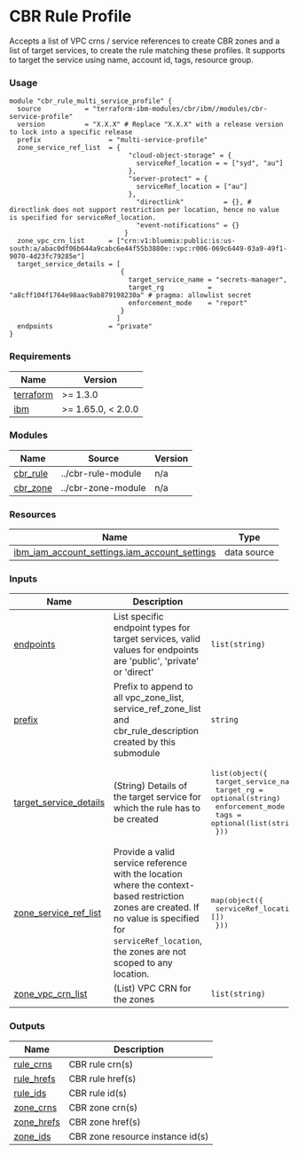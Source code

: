 # CBR Rule Profile

Accepts a list of VPC crns / service references to create CBR zones and a list of target services, to create the rule matching these profiles.  It supports to target the service using name, account id, tags, resource group.

### Usage

```hcl
module "cbr_rule_multi_service_profile" {
  source           = "terraform-ibm-modules/cbr/ibm//modules/cbr-service-profile"
  version          = "X.X.X" # Replace "X.X.X" with a release version to lock into a specific release
  prefix                 = "multi-service-profile"
  zone_service_ref_list  = {
                              "cloud-object-storage" = {
                                serviceRef_location = = ["syd", "au"]
                              },
                              "server-protect" = {
                                serviceRef_location = ["au"]
                              },
                                "directlink"          = {}, # directlink does not support restriction per location, hence no value is specified for serviceRef_location.
                                "event-notifications" = {}
                             }
  zone_vpc_crn_list      = ["crn:v1:bluemix:public:is:us-south:a/abac0df06b644a9cabc6e44f55b3880e::vpc:r006-069c6449-03a9-49f1-9070-4d23fc79285e"]
  target_service_details = [
                            {
                              target_service_name = "secrets-manager",
                              target_rg           = "a8cff104f1764e98aac9ab879198230a" # pragma: allowlist secret
                              enforcement_mode    = "report"
                            }
                           ]
  endpoints              = "private"
}
```

<!-- BEGINNING OF PRE-COMMIT-TERRAFORM DOCS HOOK -->
### Requirements

| Name | Version |
|------|---------|
| <a name="requirement_terraform"></a> [terraform](#requirement\_terraform) | >= 1.3.0 |
| <a name="requirement_ibm"></a> [ibm](#requirement\_ibm) | >= 1.65.0, < 2.0.0 |

### Modules

| Name | Source | Version |
|------|--------|---------|
| <a name="module_cbr_rule"></a> [cbr\_rule](#module\_cbr\_rule) | ../cbr-rule-module | n/a |
| <a name="module_cbr_zone"></a> [cbr\_zone](#module\_cbr\_zone) | ../cbr-zone-module | n/a |

### Resources

| Name | Type |
|------|------|
| [ibm_iam_account_settings.iam_account_settings](https://registry.terraform.io/providers/IBM-Cloud/ibm/latest/docs/data-sources/iam_account_settings) | data source |

### Inputs

| Name | Description | Type | Default | Required |
|------|-------------|------|---------|:--------:|
| <a name="input_endpoints"></a> [endpoints](#input\_endpoints) | List specific endpoint types for target services, valid values for endpoints are 'public', 'private' or 'direct' | `list(string)` | <pre>[<br>  "private"<br>]</pre> | no |
| <a name="input_prefix"></a> [prefix](#input\_prefix) | Prefix to append to all vpc\_zone\_list, service\_ref\_zone\_list and cbr\_rule\_description created by this submodule | `string` | `"serviceprofile"` | no |
| <a name="input_target_service_details"></a> [target\_service\_details](#input\_target\_service\_details) | (String) Details of the target service for which the rule has to be created | <pre>list(object({<br>    target_service_name = string<br>    target_rg           = optional(string)<br>    enforcement_mode    = string<br>    tags                = optional(list(string))<br>  }))</pre> | n/a | yes |
| <a name="input_zone_service_ref_list"></a> [zone\_service\_ref\_list](#input\_zone\_service\_ref\_list) | Provide a valid service reference with the location where the context-based restriction zones are created. If no value is specified for `serviceRef_location`, the zones are not scoped to any location. | <pre>map(object({<br>    serviceRef_location = optional(list(string), [])<br>  }))</pre> | n/a | yes |
| <a name="input_zone_vpc_crn_list"></a> [zone\_vpc\_crn\_list](#input\_zone\_vpc\_crn\_list) | (List) VPC CRN for the zones | `list(string)` | `[]` | no |

### Outputs

| Name | Description |
|------|-------------|
| <a name="output_rule_crns"></a> [rule\_crns](#output\_rule\_crns) | CBR rule crn(s) |
| <a name="output_rule_hrefs"></a> [rule\_hrefs](#output\_rule\_hrefs) | CBR rule href(s) |
| <a name="output_rule_ids"></a> [rule\_ids](#output\_rule\_ids) | CBR rule id(s) |
| <a name="output_zone_crns"></a> [zone\_crns](#output\_zone\_crns) | CBR zone crn(s) |
| <a name="output_zone_hrefs"></a> [zone\_hrefs](#output\_zone\_hrefs) | CBR zone href(s) |
| <a name="output_zone_ids"></a> [zone\_ids](#output\_zone\_ids) | CBR zone resource instance id(s) |
<!-- END OF PRE-COMMIT-TERRAFORM DOCS HOOK -->
